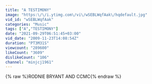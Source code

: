 ```yaml
---
title: "A TESTIMONY"
image: "https:\/\/i.ytimg.com\/vi\/wSEBLWqfAak\/hqdefault.jpg"
vid_id: "wSEBLWqfAak"
categories: "Music"
tags: ["A","TESTIMONY"]
date: "2021-09-29T06:51:45+03:00"
vid_date: "2009-11-23T14:08:54Z"
duration: "PT3M31S"
viewcount: "289600"
likeCount: "3609"
dislikeCount: "106"
channel: "minjcj1961"
---
```

{% raw %}RODNIE BRYANT AND CCMC{% endraw %}
